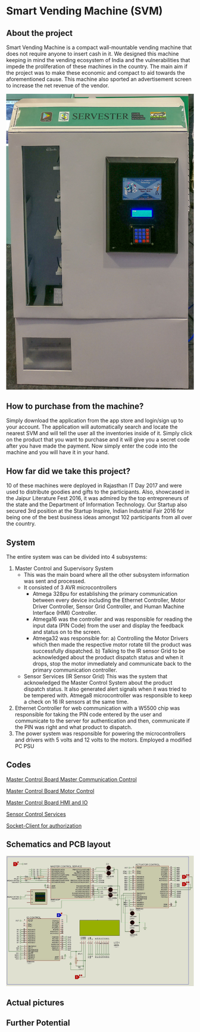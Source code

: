 # Smart Vending Machine (SVM)

## About the project
Smart Vending Machine is a compact wall-mountable vending machine that does not require anyone to insert cash in it. We designed this machine keeping in mind the vending ecosystem of India and the vulnerabilities that impede the proliferation of these machines in the country. The main aim if the project was to make these economic and compact to aid towards the aforementioned cause. This machine also sported an advertisement screen to increase the net revenue of the vendor. 

![](https://github.com/rhitvik/Smart_Vending_Machine/blob/master/Images_and_Screenshots/Smart_Vending_Machine_Gen-2.jpg)

## How to purchase from the machine?
Simply download the application from the app store and login/sign up to your account. The application will automatically search and locate the nearest SVM and will tell the user all the inventories inside of it. Simply click on the product that you want to purchase and it will give you a secret code after you have made the payment. Now simply enter the code into the machine and you will have it in your hand.

## How far did we take this project?
10 of these machines were deployed in Rajasthan IT Day 2017 and were used to distribute goodies and gifts to the participants. Also, showcased in the Jaipur Literature Fest 2016, it was admired by the top entrepreneurs of the state and the Department of Information Technology. Our Startup also secured 3rd position at the Startup Inspire, Indian Industrial Fair 2016 for being one of the best business ideas amongst 102 participants from all over the country.

## System 
The entire system was can be divided into 4 subsystems:
1. Master Control and Supervisory System
	- This was the main board where all the other subsystem information was sent and processed. 
	- It consisted of 3 AVR microcontrollers
		* Atmega 328pu for establishing the primary communication between every device including the Ethernet Controller, Motor Driver Controller, Sensor Grid Controller, and Human Machine Interface (HMI) Controller.
		* Atmega16 was the controller and was responsible for reading the input data (PIN Code) from the user and display the feedback and status on to the screen.
		* Atmega32 was responsible for:
	 		a) Controlling the Motor Drivers which then made the respective motor rotate till the product was successfully dispatched. 
			b) Talking to the IR sensor Grid to be acknowledged about the product dispatch status and when it drops, stop the motor immediately and communicate back to the primary communication controller.
	- Sensor Services (IR Sensor Grid)
		This was the system that acknowledged the Master Control System about the product dispatch status.
		It also generated alert signals when it was tried to be tempered with.
		Atmega8 microcontroller was responsible to keep a check on 16 IR sensors at the same time.
2. Ethernet Controller for web communication with a W5500 chip was responsible for taking the PIN code entered by the user and communicate to the server for authentication and then, communicate if the PIN was right and what product to dispatch.
3. The power system was responsible for powering the microcontrollers and drivers with 5 volts and 12 volts to the motors. Employed a modified PC PSU

## Codes
[Master Control Board Master Communication Control](https://github.com/rhitvik/Smart_Vending_Machine/blob/master/Codes/Control_Board_ATmega328pu/10%20motors%20master%20control/10%20motors%20master%20control.cpp)

[Master Control Board Motor Control](https://github.com/rhitvik/Smart_Vending_Machine/blob/master/Codes/Control_Board_Atmega32/10motors/10motors.cpp)

[Master Control Board HMI and IO](https://github.com/rhitvik/Smart_Vending_Machine/blob/master/Codes/Control_Board_ATmega16/password%20based/password%20based.cpp)

[Sensor Control Services](https://github.com/rhitvik/Smart_Vending_Machine/blob/master/Codes/Sensor_ATmega8/MR.SENSOR/MR.SENSOR.cpp)

[Socket-Client for authorization](https://github.com/rhitvik/Smart_Vending_Machine/blob/master/Codes/SocketClient_Ethernet_StateMachine_polled/SocketClient_Ethernet_StateMachine_polled.ino)

## Schematics and PCB layout
![](https://github.com/rhitvik/Smart_Vending_Machine/blob/master/Images_and_Screenshots/System_Controller_Schematic.JPG "Schematic of the Control Circuit")

## Actual pictures

## Further Potential

 
